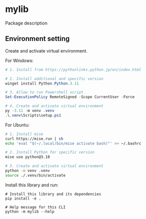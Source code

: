 # mylib

Package description

## Environment setting

Create and activate virtual environment.

For Windows:

```powershell
# 1. Install from https://pythonlinks.python.jp/en/index.html

# 2. Install additional and specific version
winget install Python.Python.3.11

# 3. Allow to run Powershell script
Set-ExecutionPolicy RemoteSigned -Scope CurrentUser -Force

# 4. Create and activate virtual environment
py -3.11 -m venv .venv
.\.venv\Scripts\setup.ps1
```

For Ubuntu:

```bash
# 1. Install mise
curl https://mise.run | sh
echo 'eval "$(~/.local/bin/mise activate bash)"' >> ~/.bashrc

# 2. Install Python for specific version
mise use python@3.10

# 3. Create and activate virtual environment
python -m venv .venv
source ./.venv/bin/activate
```

Install this library and run:

```shell
# Install this library and its dependencies
pip install -e .

# Help message for this CLI
python -m mylib --help
```
